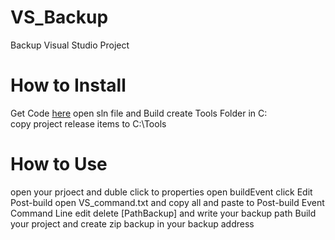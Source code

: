 # VS_Backup
Backup Visual Studio Project
# How to Install
Get Code [here](https://github.com/fazel87/VS_Backup/archive/refs/heads/main.zip)
open sln file and Build
create Tools Folder in C:\
copy project release items to C:\Tools
# How to Use
open your prjoect and duble click to properties
open buildEvent
click Edit Post-build
open VS_command.txt and copy all and paste to Post-build Event Command Line
edit delete [PathBackup] and write your backup path
Build your project and create zip backup in your backup address
